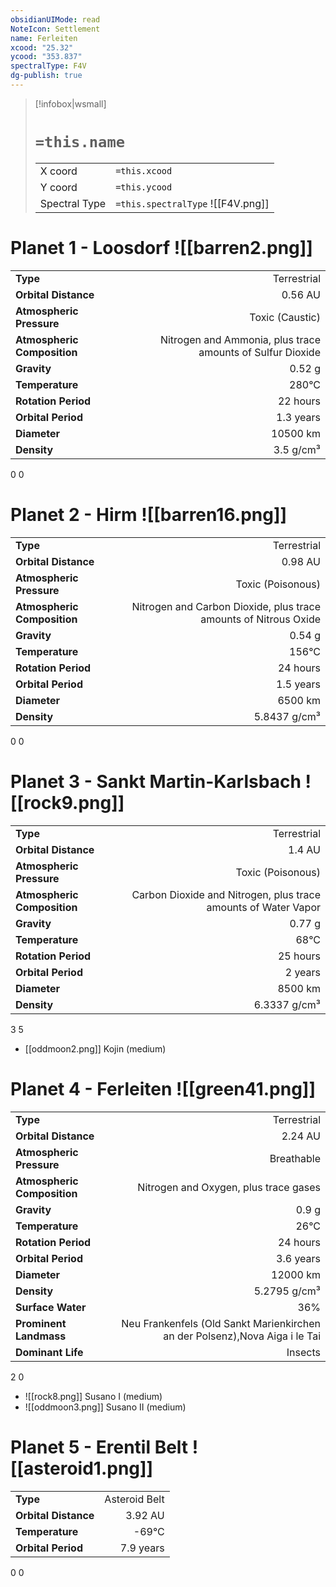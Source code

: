 ```yaml
---
obsidianUIMode: read
NoteIcon: Settlement
name: Ferleiten
xcood: "25.32"
ycood: "353.837"
spectralType: F4V
dg-publish: true
---
```

> [!infobox|wsmall]
> # `=this.name`
> | | |
> | - | - |
> | X coord | `=this.xcood` |
> | Y coord| `=this.ycood` |
> | Spectral Type | `=this.spectralType` ![[F4V.png]] |

# Planet 1 - Loosdorf ![[barren2.png]]
|                             |                           |
| --------------------------- | -------------------------:|
| **Type**                    |             Terrestrial |
| **Orbital Distance**        |   0.56 AU |
| **Atmospheric Pressure**    |       Toxic (Caustic) |
| **Atmospheric Composition** |      Nitrogen and Ammonia, plus trace amounts of Sulfur Dioxide |
| **Gravity**                 |        0.52 g |
| **Temperature**             |    280°C |
| **Rotation Period**         |  22 hours |
| **Orbital Period** | 1.3 years |
| **Diameter**                |      10500 km | 
| **Density**                 |    3.5 g/cm³ |



0
0



# Planet 2 - Hirm ![[barren16.png]]
|                             |                           |
| --------------------------- | -------------------------:|
| **Type**                    |             Terrestrial |
| **Orbital Distance**        |   0.98 AU |
| **Atmospheric Pressure**    |       Toxic (Poisonous) |
| **Atmospheric Composition** |      Nitrogen and Carbon Dioxide, plus trace amounts of Nitrous Oxide |
| **Gravity**                 |        0.54 g |
| **Temperature**             |    156°C |
| **Rotation Period**         |  24 hours |
| **Orbital Period** | 1.5 years |
| **Diameter**                |      6500 km | 
| **Density**                 |    5.8437 g/cm³ |



0
0



# Planet 3 - Sankt Martin-Karlsbach ![[rock9.png]]
|                             |                           |
| --------------------------- | -------------------------:|
| **Type**                    |             Terrestrial |
| **Orbital Distance**        |   1.4 AU |
| **Atmospheric Pressure**    |       Toxic (Poisonous) |
| **Atmospheric Composition** |      Carbon Dioxide and Nitrogen, plus trace amounts of Water Vapor |
| **Gravity**                 |        0.77 g |
| **Temperature**             |    68°C |
| **Rotation Period**         |  25 hours |
| **Orbital Period** | 2 years |
| **Diameter**                |      8500 km | 
| **Density**                 |    6.3337 g/cm³ |



3
5

- [[oddmoon2.png]] Kojin (medium)

# Planet 4 - Ferleiten ![[green41.png]]
|                             |                           |
| --------------------------- | -------------------------:|
| **Type**                    |             Terrestrial |
| **Orbital Distance**        |   2.24 AU |
| **Atmospheric Pressure**    |       Breathable |
| **Atmospheric Composition** |      Nitrogen and Oxygen, plus trace gases |
| **Gravity**                 |        0.9 g |
| **Temperature**             |    26°C |
| **Rotation Period**         |  24 hours |
| **Orbital Period** | 3.6 years |
| **Diameter**                |      12000 km | 
| **Density**                 |    5.2795 g/cm³ |
| **Surface Water**           |           36% | 
| **Prominent Landmass**      |         Neu Frankenfels (Old Sankt Marienkirchen an der Polsenz),Nova Aiga i le Tai | 
| **Dominant Life**           |         Insects |



2
0

- ![[rock8.png]] Susano I (medium)
- ![[oddmoon3.png]] Susano II (medium)


# Planet 5 - Erentil Belt ![[asteroid1.png]]
|                             |                           |
| --------------------------- | -------------------------:|
| **Type**                    |             Asteroid Belt |
| **Orbital Distance**        |   3.92 AU |
| **Temperature**             |    -69°C |
| **Orbital Period** | 7.9 years |



0
0



